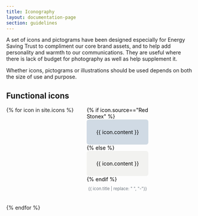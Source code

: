 ```yaml
---
title: Iconography
layout: documentation-page
section: guidelines
---
```



A set of icons and pictograms have been designed especially for Energy Saving Trust to compliment our core brand assets, and to help add personality and warmth to our communications. They are useful where there is lack of budget for photography as well as help supplement it.

Whether icons, pictograms or illustrations should be used depends on both the size of use and purpose.

## Functional icons

<div class="icon-sample-grid">
  {% for icon in site.icons %}
    <a class="icon-sample" href="{{ icon.url }}.html" data-name="{{ icon.name }}" data-id="{{ icon.class }}">
      {% if icon.source=="Red Stonex" %}
        <div class="icon-sample-preview rs">{{ icon.content }}</div>
      {% else %}
        <div class="icon-sample-preview">{{ icon.content }}</div>
      {% endif %}
      <div class="icon-sample-class">{{ icon.title | replace: " ", "-"}}</div>
    </a>
  {% endfor %}
</div>

<style>

.icon-sample-grid {
  display: flex;
  flex-direction: row;
  flex-wrap: wrap;
  width: 100%;
  gap: 35px;
}

.icon-sample {
  vertical-align: -.125em;
  color: #000;
  text-decoration: none !important;
  width: 165px;
}


a.icon-sample:hover svg {
  color: #084298;
}

a.icon-sample:hover .icon-sample-class {
  color: #084298;
}

.icon-sample-preview {
  text-align: center !important;
  background-color: #F2F2F0;
  border-radius: 6px;
  padding: 25px 0;
  width: 165px
}

.icon-sample-preview.rs {
  background-color: #d0dae4;
}

.icon-sample-preview svg {
  width: 32px;
  height: 32px;
  vertical-align: -.125em;
  color: #000;
}

.icon-sample-preview.pictogram svg {
  width: 88px;
  height: 88px;
}

.icon-sample-class {
  font-size: 80%;
  color: #6c757d;
  text-decoration: none !important;
  text-align: center !important;
  padding-top: 10px;
}



</style>
